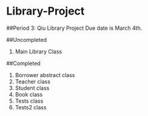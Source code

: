 # Library-Project

##Period 3: Qiu Library Project
Due date is March 4th. 

##Uncompleted
1. Main Library Class 

##Completed
1. Borrower abstract class
2. Teacher class
3. Student class
4. Book class
5. Tests class
6. Tests2 class
